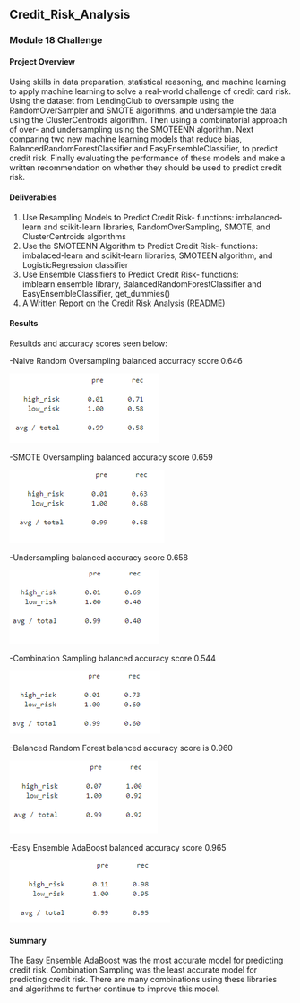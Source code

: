 ## Credit_Risk_Analysis
### Module 18 Challenge


#### Project Overview
Using skills in data preparation, statistical reasoning, and machine learning to apply machine learning to solve a real-world challenge of credit card risk. Using the 
dataset from LendingClub to oversample using the RandomOverSampler and SMOTE algorithms, and undersample the data using the ClusterCentroids algorithm.  Then 
using a combinatorial approach of over- and undersampling using the SMOTEENN algorithm. Next comparing two new machine learning models that reduce bias, 
BalancedRandomForestClassifier and EasyEnsembleClassifier, to predict credit risk. Finally evaluating the performance of these models and make a written 
recommendation on whether they should be used to predict credit risk.


#### Deliverables
1. Use Resampling Models to Predict Credit Risk- functions:
imbalanced-learn and scikit-learn libraries, RandomOverSampling, SMOTE, and ClusterCentroids algorithms
2. Use the SMOTEENN Algorithm to Predict Credit Risk- functions: 
imbalaced-learn and scikit-learn libraries, SMOTEEN algorithm, and LogisticRegression classifier
3. Use Ensemble Classifiers to Predict Credit Risk- functions: 
imblearn.ensemble library, BalancedRandomForestClassifier and EasyEnsembleClassifier, get_dummies()
4. A Written Report on the Credit Risk Analysis (README)


#### Results
Resultds and accuracy scores seen below:

-Naive Random Oversampling balanced accurracy score 0.646 

 ![Precision and Recall Scores](./Naive_Random_Over.png)

-SMOTE Oversampling balanced accuracy score 0.659

 ![SMOTE Oversampling](./SMOTE_Over.png)
 
-Undersampling balanced accuracy score 0.658

 ![Undersampling](./Under.png)

-Combination Sampling balanced accuracy score 0.544

 ![Combination Sampling](./Combo.png)
 
-Balanced Random Forest balanced accuracy score is 0.960

 ![Balanced Random Forest](./Bal_RandomForest.png)

-Easy Ensemble AdaBoost balanced accuracy score 0.965

 ![Easy Ensemble AdaBoost](./AdaBoost.png)


#### Summary
The Easy Ensemble AdaBoost was the most accurate model for predicting credit risk. Combination Sampling was the least accurate model for predicting credit risk. There 
are many combinations using these libraries and algorithms to further continue to improve this model.

